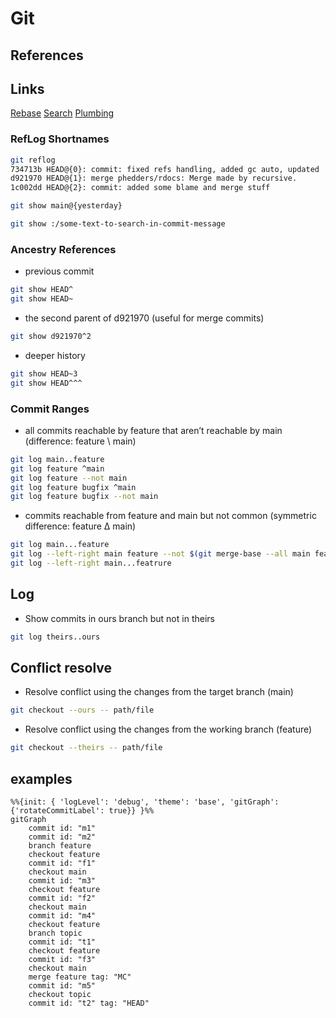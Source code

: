 # Git

## References

## Links

[Rebase](rebase)
[Search](search)
[Plumbing](plumbing)

### RefLog Shortnames

```bash
git reflog
734713b HEAD@{0}: commit: fixed refs handling, added gc auto, updated
d921970 HEAD@{1}: merge phedders/rdocs: Merge made by recursive.
1c002dd HEAD@{2}: commit: added some blame and merge stuff
```

```bash
git show main@{yesterday}
```

```bash
git show :/some-text-to-search-in-commit-message
```

### Ancestry References

- previous commit

```bash
git show HEAD^
git show HEAD~
```

- the second parent of d921970 (useful for merge commits)

```bash
git show d921970^2
```

- deeper history

```bash
git show HEAD~3
git show HEAD^^^
```

### Commit Ranges

- all commits reachable by feature that aren’t reachable by main (difference: feature \ main)

```bash
git log main..feature
git log feature ^main
git log feature --not main
git log feature bugfix ^main
git log feature bugfix --not main
```

- commits reachable from feature and main but not common (symmetric difference: feature Δ main)

```bash
git log main...feature
git log --left-right main feature --not $(git merge-base --all main feature)
git log --left-right main...featrure
```

## Log

- Show commits in ours branch but not in theirs

```bash
git log theirs..ours
```

## Conflict resolve

- Resolve conflict using the changes from the target branch (main)

```bash
git checkout --ours -- path/file
```

- Resolve conflict using the changes from the working branch (feature)

```bash
git checkout --theirs -- path/file
```

## examples

```mermaid
%%{init: { 'logLevel': 'debug', 'theme': 'base', 'gitGraph': {'rotateCommitLabel': true}} }%%
gitGraph
    commit id: "m1"
    commit id: "m2"
    branch feature
    checkout feature
    commit id: "f1"
    checkout main
    commit id: "m3"
    checkout feature
    commit id: "f2"
    checkout main
    commit id: "m4"
    checkout feature
    branch topic
    commit id: "t1"
    checkout feature
    commit id: "f3"
    checkout main
    merge feature tag: "MC"
    commit id: "m5"
    checkout topic
    commit id: "t2" tag: "HEAD"
```
